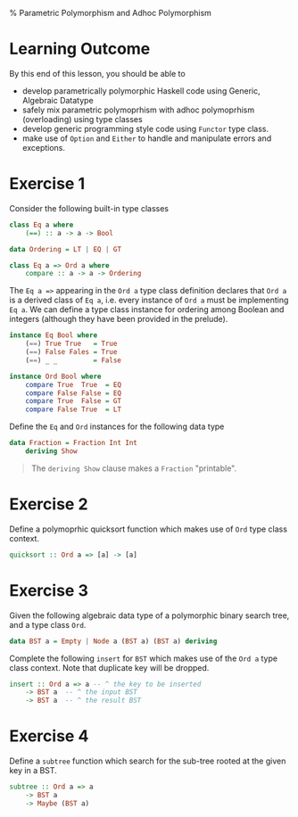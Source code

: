 % Parametric Polymorphism and Adhoc Polymorphism 


# Learning Outcome

By this end of this lesson, you should be able to 

* develop parametrically polymorphic Haskell code using Generic, Algebraic Datatype
* safely mix parametric polymoprhism with adhoc polymoprhism (overloading) using type classes 
* develop generic programming style code using `Functor` type class.
* make use of `Option` and `Either` to handle and manipulate errors and exceptions. 

# Exercise 1

Consider the following built-in type classes 

```hs
class Eq a where 
    (==) :: a -> a -> Bool

data Ordering = LT | EQ | GT

class Eq a => Ord a where 
    compare :: a -> a -> Ordering
```

The `Eq a =>` appearing in the `Ord a` type class definition declares that `Ord a` is a derived class of `Eq a`,
i.e. every instance of `Ord a` must be implementing `Eq a`. 
We can define a type class instance for ordering among Boolean and integers (although they have been provided in the prelude).

```hs
instance Eq Bool where 
    (==) True True   = True 
    (==) False Fales = True
    (==) _ _         = False

instance Ord Bool where 
    compare True  True  = EQ
    compare False False = EQ 
    compare True  False = GT
    compare False True  = LT
```

Define the `Eq` and `Ord` instances for the following data type 

```hs
data Fraction = Fraction Int Int 
    deriving Show
```
> The `deriving Show` clause makes a `Fraction` "printable". 


# Exercise 2

Define a polymoprhic quicksort function which makes use of `Ord` type class context.


```hs
quicksort :: Ord a => [a] -> [a]
```

# Exercise 3

Given the following algebraic data type of a polymorphic binary search tree, and a type class `Ord`. 

```hs
data BST a = Empty | Node a (BST a) (BST a) deriving 
```

Complete the following `insert` for `BST` which makes use of the `Ord a` type class context. Note that duplicate key will be dropped. 

```hs
insert :: Ord a => a -- ^ the key to be inserted
    -> BST a  -- ^ the input BST
    -> BST a  -- ^ the result BST
```


# Exercise 4

Define a `subtree` function which search for the sub-tree rooted at the given key in a BST.


```hs
subtree :: Ord a => a 
    -> BST a 
    -> Maybe (BST a)
```
